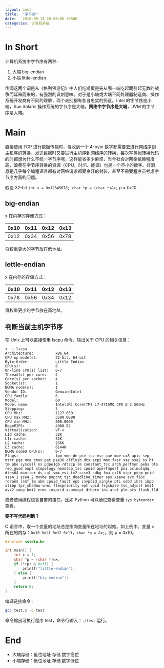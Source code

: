 ```yaml
---
layout: post
title:  "字节序"
date:   2018-09-15 20:00:05 +0800
categories: 计算机系统
---
```


# In Short

计算机系统中字节序有两种:

1. 大端 big-endian
2. 小端 little-endian

传闻这两个词是从《格列佛游记》中人们吃鸡蛋是先从哪一端吃起而引起无数的战争而延伸而来的，有强烈的讽刺意味。对于是小端或大端不同处理器制造商、操作系统开发商有不同的理解，两个派别都有各自忠实的拥趸。Intel 的字节序是小端，Sun Solaris 操作系统的字节序是大端，**网络中字节序是大端**，JVM 的字节序是大端。

# Main

直接使用 TCP 进行数据传输时，每收到一个 4-byte 数字都需要去进行网络序到主机序的转换，发送数据时又要进行主机序到网络序的转换，每次写类似转换代码的时都想为什么不统一字节序呢，这样能省多少麻烦，当今社会对网络依赖程度高，浪费在字节序转换的资源（CPU、时间、能源）也是一个不小的数字。好消息是几乎每个编程语言都有对网络请求都要良好的封装，甚至不需要程序员考虑字节序方面的问题。

假设 32-bit `int x = 0x12345678; char *p = (char *)&x;`  p = 0x10

## big-endian

x 在内存的存储方式：

| 0x10 | 0x11 | 0x12 | 0x13 |
| -- | --- | ---- | ---- |
| 0x12 | 0x34 | 0x56 | 0x78 |

将权重更大的字节放在低地址。

## lettle-endian

x 在内存的存储方式：

| 0x10 | 0x11 | 0x12 | 0x13 |
| ---- | ---- | ---- | ---- |
| 0x78 | 0x56 | 0x34 | 0x12 |

将权重更小的字节放在高地址。

## 判断当前主机字节序

在 Unix 上可以直接使用 lscpu 命令，输出关于 CPU 的相关信息：

```
➜  ~ lscpu
Architecture:          x86_64
CPU op-mode(s):        32-bit, 64-bit
Byte Order:            Little Endian
CPU(s):                8
On-line CPU(s) list:   0-7
Thread(s) per core:    2
Core(s) per socket:    4
Socket(s):             1
NUMA node(s):          1
Vendor ID:             GenuineIntel
CPU family:            6
Model:                 60
Model name:            Intel(R) Core(TM) i7-4710MQ CPU @ 2.50GHz
Stepping:              3
CPU MHz:               1127.050
CPU max MHz:           3500.0000
CPU min MHz:           800.0000
BogoMIPS:              4988.52
Virtualization:        VT-x
L1d cache:             32K
L1i cache:             32K
L2 cache:              256K
L3 cache:              6144K
NUMA node0 CPU(s):     0-7
Flags:                 fpu vme de pse tsc msr pae mce cx8 apic sep mtrr pge mca cmov pat pse36 clflush dts acpi mmx fxsr sse sse2 ss ht tm pbe syscall nx pdpe1gb rdtscp lm constant_tsc arch_perfmon pebs bts rep_good nopl xtopology nonstop_tsc cpuid aperfmperf pni pclmulqdq dtes64 monitor ds_cpl vmx est tm2 ssse3 sdbg fma cx16 xtpr pdcm pcid sse4_1 sse4_2 movbe popcnt tsc_deadline_timer aes xsave avx f16c rdrand lahf_lm abm cpuid_fault epb invpcid_single pti ssbd ibrs ibpb stibp tpr_shadow vnmi flexpriority ept vpid fsgsbase tsc_adjust bmi1 avx2 smep bmi2 erms invpcid xsaveopt dtherm ida arat pln pts flush_l1d
```

或者使用编程语言自带的接口，比如 Python 可以通过查看变量 `sys.byteorder` 查看。

**要不写代码判断？**

C 语言中，取一个变量的地址总是指向变量所在地址的起始。如上例中，变量 x 所在的内存：`0x10 0x11 0x12 0x13`，`char *p = &x;`，则 p = 0x10。

```c
#include <stdio.h>

int main() {
    int x = 1;
    char *p = (char *)&x;
    if (*(p) & 0xff) {
        printf("little-endian");
    } else {
        printf("big-endian");
    }
    return 0;
}
```

编译链接命令：

```bash
gcc test.c -o test
```

命令输出可执行程序 test，命令行输入：`./test` 运行。

# End

- 大端存储：低位地址 存储 数字高位
- 小端存储：低位地址 存储 数字低位